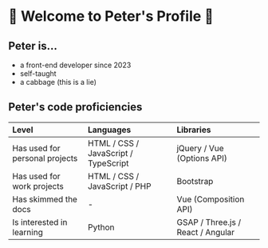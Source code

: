 # 🥬 Welcome to Peter's Profile 🥬

## Peter is...
- a front-end developer since 2023
- self-taught
- a cabbage (this is a lie)

## Peter's code proficiencies
| Level | Languages | Libraries |
| :-- | :-- | :-- |
| Has used for personal projects | HTML / CSS / JavaScript / TypeScript | jQuery / Vue (Options API) |
| Has used for work projects | HTML / CSS / JavaScript / PHP | Bootstrap |
| Has skimmed the docs | - | Vue (Composition API) |
| Is interested in learning | Python | GSAP / Three.js / React / Angular |
